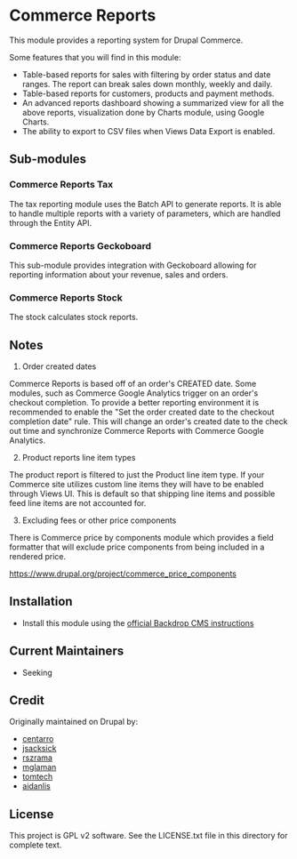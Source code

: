 # Commerce Reports

This module provides a reporting system for Drupal Commerce.

Some features that you will find in this module:

* Table-based reports for sales with filtering by order status and date ranges.
  The report can break sales down monthly, weekly and daily.
* Table-based reports for customers, products and payment methods.
* An advanced reports dashboard showing a summarized view for all the above
  reports, visualization done by Charts module, using Google Charts.
* The ability to export to CSV files when Views Data Export is enabled.

## Sub-modules

### Commerce Reports Tax

The tax reporting module uses the Batch API to generate reports. It is able to
handle multiple reports with a variety of parameters, which are handled through
the Entity API.

### Commerce Reports Geckoboard

This sub-module provides integration with Geckoboard allowing for reporting
information about your revenue, sales and orders.

### Commerce Reports Stock

The stock calculates stock reports.

## Notes

1. Order created dates

Commerce Reports is based off of an order's CREATED date. Some modules, such as
Commerce Google Analytics trigger on an order's checkout completion. To provide
a better reporting environment it is recommended to enable the "Set the order
created date to the checkout completion date" rule. This will change an order's
created date to the check out time and synchronize Commerce Reports with
Commerce Google Analytics.

2. Product reports line item types

The product report is filtered to just the Product line item type. If your
Commerce site utilizes custom line items they will have to be enabled through
Views UI. This is default so that shipping line items and possible feed line
items are not accounted for.

3. Excluding fees or other price components

There is Commerce price by components module which provides a field formatter
that will exclude price components from being included in a rendered price.

https://www.drupal.org/project/commerce_price_components

## Installation

* Install this module using the [official Backdrop CMS instructions](https://backdropcms.org/guide/modules)

## Current Maintainers

* Seeking

## Credit

Originally maintained on Drupal by:

* [centarro](https://www.drupal.org/u/centarro)
* [jsacksick](https://www.drupal.org/u/jsacksick)
* [rszrama](https://www.drupal.org/u/rszrama)
* [mglaman](https://www.drupal.org/u/mglaman)
* [tomtech](https://www.drupal.org/u/tomtech)
* [aidanlis](https://www.drupal.org/u/aidanlis)

## License

This project is GPL v2 software. See the LICENSE.txt file in this directory for complete text.
